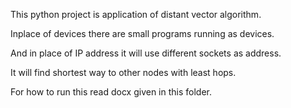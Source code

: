 This python project is application of distant vector algorithm.

Inplace of devices there are small programs running as devices.

And in place of IP address it will use different sockets as address.

It will find shortest way to other nodes with least hops.

For how to run this read docx given in this folder.
